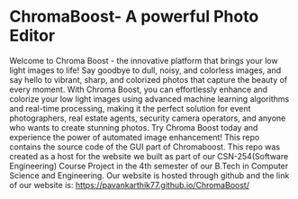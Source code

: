 # ChromaBoost- A powerful Photo Editor
Welcome to Chroma Boost - the innovative platform that brings your low light images to life! Say goodbye to dull, noisy, and colorless images, and say hello to vibrant, sharp, and colorized photos that capture the beauty of every moment. With Chroma Boost, you can effortlessly enhance and colorize your low light images using advanced machine learning algorithms and real-time processing, making it the perfect solution for event photographers, real estate agents, security camera operators, and anyone who wants to create stunning photos. Try Chroma Boost today and experience the power of automated image enhancement! This repo contains the source code of the GUI part of Chromaboost. This repo was created as a host for the website we built as part of our CSN-254(Software Engineering) Course Project in the 4th semester of our B.Tech in Computer Science and Engineering.
Our website is hosted through github and the link of our website is: https://pavankarthik77.github.io/ChromaBoost/
